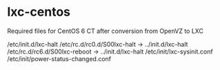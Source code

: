 # lxc-centos
Required files for CentOS 6 CT after conversion from OpenVZ to LXC

/etc/init.d/lxc-halt
/etc/rc.d/rc0.d/S00lxc-halt -> ../init.d/lxc-halt
/etc/rc.d/rc6.d/S00lxc-reboot -> ../init.d/lxc-halt
/etc/init/lxc-sysinit.conf
/etc/init/power-status-changed.conf
